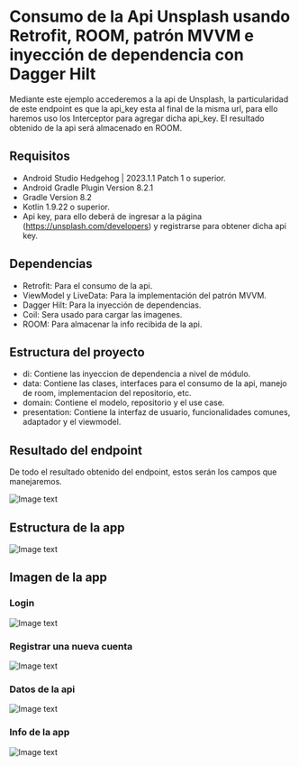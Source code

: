 # Consumo de la Api Unsplash usando Retrofit, ROOM, patrón MVVM e inyección de dependencia con Dagger Hilt
Mediante este ejemplo accederemos a la api de Unsplash, la particularidad de este endpoint es que la api_key esta al final de la misma url, para ello haremos uso los Interceptor para agregar dicha api_key. El resultado obtenido de la api será almacenado en ROOM.

## Requisitos

- Android Studio Hedgehog | 2023.1.1 Patch 1 o superior.
- Android Gradle Plugin Version 8.2.1
- Gradle Version 8.2
- Kotlin 1.9.22 o superior.
- Api key, para ello deberá de ingresar a la página (https://unsplash.com/developers) y registrarse para obtener dicha api key.

## Dependencias

- Retrofit: Para el consumo de la api.
- ViewModel y LiveData: Para la implementación del patrón MVVM.
- Dagger Hilt: Para la inyección de dependencias.
- Coil: Sera usado para cargar las imagenes.
- ROOM: Para almacenar la info recibida de la api.

## Estructura del proyecto

- di: Contiene las  inyeccion de dependencia a nivel de módulo.
- data: Contiene las clases, interfaces para el consumo de la api, manejo de room, implementacion del repositorio, etc.
- domain: Contiene el modelo, repositorio y el use case.
- presentation: Contiene la interfaz de usuario, funcionalidades comunes, adaptador y el viewmodel.

## Resultado del endpoint
De todo el resultado obtenido del endpoint, estos serán los campos que manejaremos.

![Image text](https://github.com/programadorescs/ApiRestUnsplash/blob/master/app/src/main/assets/respuesta_json.png)

## Estructura de la app
![Image text](https://github.com/programadorescs/ApiRestUnsplash/blob/master/app/src/main/assets/estructura_app.png)

## Imagen de la app

### Login
![Image text](https://github.com/programadorescs/ApiRestUnsplash/blob/master/app/src/main/assets/api_login.png)

### Registrar una nueva cuenta
![Image text](https://github.com/programadorescs/ApiRestUnsplash/blob/master/app/src/main/assets/api_cuenta.png)

### Datos de la api
![Image text](https://github.com/programadorescs/ApiRestUnsplash/blob/master/app/src/main/assets/pantalla_01.png)

### Info de la app
![Image text](https://github.com/programadorescs/ApiRestUnsplash/blob/master/app/src/main/assets/api_info.png)